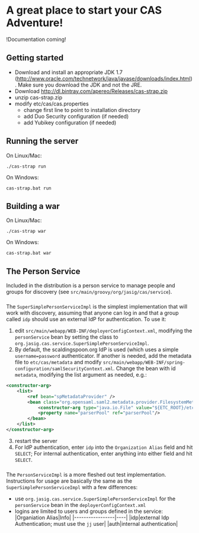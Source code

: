 # A great place to start your CAS Adventure!

!Documentation coming!

## Getting started

* Download and install an appropriate JDK 1.7 (http://www.oracle.com/technetwork/java/javase/downloads/index.html). Make sure you download the JDK and not the JRE.
* Download http://dl.bintray.com/apereo/Releases/cas-strap.zip
* unzip cas-strap.zip
* modify etc/cas/cas.properties
  * change first line to point to installation directory
  * add Duo Security configuration (if needed)
  * add Yubikey configuration (if needed)

## Running the server

On Linux/Mac:

```shell
./cas-strap run
```

On Windows:

```shell
cas-strap.bat run
```

## Building a war

On Linux/Mac:

```shell
./cas-strap war
```

On Windows:

```shell
cas-strap.bat war
```

## The Person Service
Included in the distribution is a person service to manage people and groups for discovery (see `src/main/groovy/org/jasig/cas/service`).

###
The `SuperSimplePersonServiceImpl` is the simplest implementation that will work with discovery, assuming that anyone
can log in and that a group called `idp` should use an external IdP for authentication. To use it:

1. edit `src/main/webapp/WEB-INF/deployerConfigContext.xml`, modifying the `personService` bean by setting the class to
`org.jasig.cas.service.SuperSimplePersonServiceImpl`.
2. By default, the scaldingspoon.org IdP is used (which uses a simple `username=password` authenticator. If another is
needed, add the metadata file to `etc/cas/metadata` and modify `src/main/webapp/WEB-INF/spring-configuration/samlSecurityContext.xml`.
Change the bean with id `metadata`, modifying the list argument as needed, e.g.:
```xml
<constructor-arg>
    <list>
        <ref bean="spMetadataProvider" />
        <bean class="org.opensaml.saml2.metadata.provider.FilesystemMetadataProvider">
            <constructor-arg type="java.io.File" value="${ETC_ROOT}/etc/cas/metadata/idp.xml" />
            <property name="parserPool" ref="parserPool"/>
        </bean>
    </list>
</constructor-arg>
```
3. restart the server
4. For IdP authentication, enter `idp` into the `Organization Alias` field and hit `SELECT`; For internal authentication,
enter anything into either field and hit `SELECT`.

###
The `PersonServiceImpl` is a more fleshed out test implementation. Instructions for usage are basically the same as the
`SuperSimplePersonServiceImpl` with a few differences:
* use `org.jasig.cas.service.SuperSimplePersonServiceImpl` for the `personService` bean in the `deployerConfigContext.xml`
* logins are limited to users and groups defined in the service:
|Organiation Alias|Info|
|-----------------|----|
|idp|external Idp Authentication; must use the `jj` user|
|auth|internal authentication|
